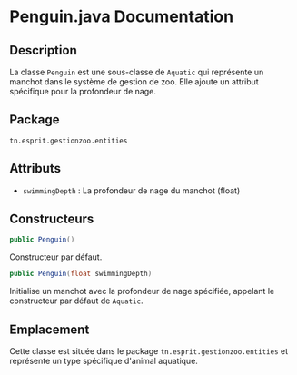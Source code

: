 # Penguin.java Documentation

## Description
La classe `Penguin` est une sous-classe de `Aquatic` qui représente un manchot dans le système de gestion de zoo. Elle ajoute un attribut spécifique pour la profondeur de nage.

## Package
`tn.esprit.gestionzoo.entities`

## Attributs
- `swimmingDepth` : La profondeur de nage du manchot (float)

## Constructeurs
```java
public Penguin()
```
Constructeur par défaut.

```java
public Penguin(float swimmingDepth)
```
Initialise un manchot avec la profondeur de nage spécifiée, appelant le constructeur par défaut de `Aquatic`.

## Emplacement
Cette classe est située dans le package `tn.esprit.gestionzoo.entities` et représente un type spécifique d'animal aquatique.